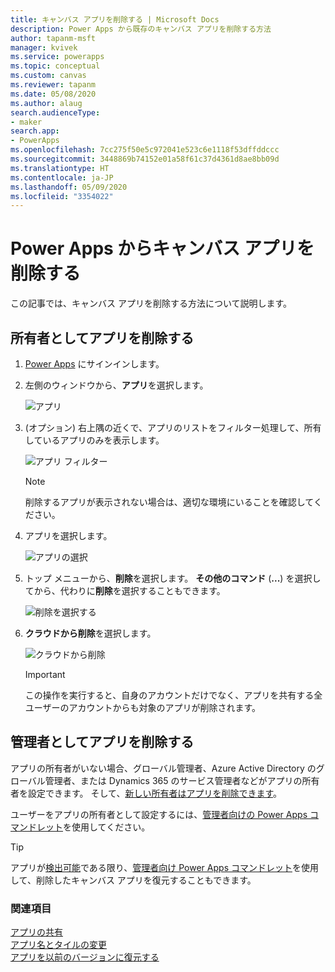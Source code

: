 ```yaml
---
title: キャンバス アプリを削除する | Microsoft Docs
description: Power Apps から既存のキャンバス アプリを削除する方法
author: tapanm-msft
manager: kvivek
ms.service: powerapps
ms.topic: conceptual
ms.custom: canvas
ms.reviewer: tapanm
ms.date: 05/08/2020
ms.author: alaug
search.audienceType:
- maker
search.app:
- PowerApps
ms.openlocfilehash: 7cc275f50e5c972041e523c6e1118f53dffddccc
ms.sourcegitcommit: 3448869b74152e01a58f61c37d4361d8ae8bb09d
ms.translationtype: HT
ms.contentlocale: ja-JP
ms.lasthandoff: 05/09/2020
ms.locfileid: "3354022"
---
```

# <a name="delete-a-canvas-app-from-power-apps"></a>Power Apps からキャンバス アプリを削除する

この記事では、キャンバス アプリを削除する方法について説明します。

## <a name="delete-an-app-as-the-owner"></a>所有者としてアプリを削除する

1. [Power Apps](https://make.powerapps.com?utm_source=padocs&utm_medium=linkinadoc&utm_campaign=referralsfromdoc) にサインインします。

1. 左側のウィンドウから、**アプリ**を選択します。

    ![アプリ](./media/delete-app/file-apps.png)

1. (オプション) 右上隅の近くで、アプリのリストをフィルター処理して、所有しているアプリのみを表示します。

    ![アプリ フィルター](./media/delete-app/filter-list.png)

   > [!NOTE]
   > 削除するアプリが表示されない場合は、適切な環境にいることを確認してください。

1. アプリを選択します。

    ![アプリの選択](./media/delete-app/select-app.png)

1. トップ メニューから、**削除**を選択します。 **その他のコマンド** (**...**) を選択してから、代わりに**削除**を選択することもできます。

    ![削除を選択する](./media/delete-app/select-delete.png)

1. **クラウドから削除**を選択します。  

    ![クラウドから削除](./media/delete-app/delete-app.png)

    > [!IMPORTANT]
    > この操作を実行すると、自身のアカウントだけでなく、アプリを共有する全ユーザーのアカウントからも対象のアプリが削除されます。

## <a name="delete-an-app-as-the-administrator"></a>管理者としてアプリを削除する

アプリの所有者がいない場合、グローバル管理者、Azure Active Directory のグローバル管理者、または Dynamics 365 のサービス管理者などがアプリの所有者を設定できます。 そして、[新しい所有者はアプリを削除できます](#delete-an-app-as-the-owner)。

ユーザーをアプリの所有者として設定するには、[管理者向けの Power Apps コマンドレット](https://docs.microsoft.com/power-platform/admin/powerapps-powershell)を使用してください。

> [!TIP]
> アプリが[検出可能](https://docs.microsoft.com/power-platform/admin/powerapps-powershell#display-a-list-of-deleted-power-apps-in-an-environment)である限り、[管理者向け Power Apps コマンドレット](https://docs.microsoft.com/power-platform/admin/powerapps-powershell#recover-a-deleted-canvas-app)を使用して、削除したキャンバス アプリを復元することもできます。

### <a name="see-also"></a>関連項目

[アプリの共有](share-app.md)  
[アプリ名とタイルの変更](set-name-tile.md)  
[アプリを以前のバージョンに復元する](restore-an-app.md)